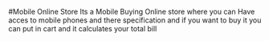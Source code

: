 #Mobile Online Store 
Its a Mobile Buying Online store where you can Have acces to mobile phones and there specification and if you want to buy it you can put in cart and it calculates your total bill
